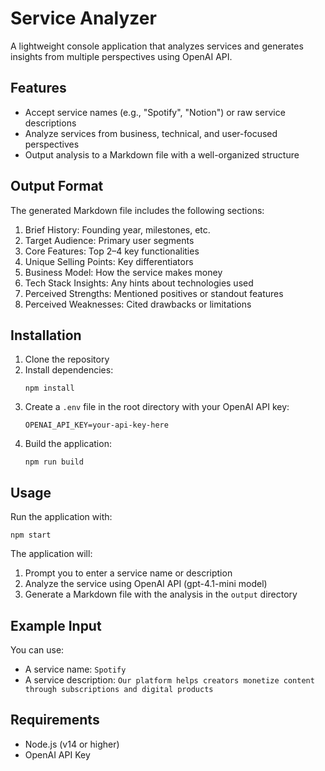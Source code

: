 # Service Analyzer

A lightweight console application that analyzes services and generates insights from multiple perspectives using OpenAI API.

## Features

- Accept service names (e.g., "Spotify", "Notion") or raw service descriptions
- Analyze services from business, technical, and user-focused perspectives
- Output analysis to a Markdown file with a well-organized structure

## Output Format

The generated Markdown file includes the following sections:

1. Brief History: Founding year, milestones, etc.
2. Target Audience: Primary user segments
3. Core Features: Top 2–4 key functionalities
4. Unique Selling Points: Key differentiators
5. Business Model: How the service makes money
6. Tech Stack Insights: Any hints about technologies used
7. Perceived Strengths: Mentioned positives or standout features
8. Perceived Weaknesses: Cited drawbacks or limitations

## Installation

1. Clone the repository
2. Install dependencies:
   ```
   npm install
   ```
3. Create a `.env` file in the root directory with your OpenAI API key:
   ```
   OPENAI_API_KEY=your-api-key-here
   ```
4. Build the application:
   ```
   npm run build
   ```

## Usage

Run the application with:

```
npm start
```

The application will:
1. Prompt you to enter a service name or description
2. Analyze the service using OpenAI API (gpt-4.1-mini model)
3. Generate a Markdown file with the analysis in the `output` directory

## Example Input

You can use:

- A service name: `Spotify`
- A service description: `Our platform helps creators monetize content through subscriptions and digital products`

## Requirements

- Node.js (v14 or higher)
- OpenAI API Key 